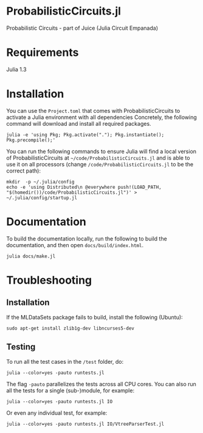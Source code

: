 # ProbabilisticCircuits.jl
Probabilistic Circuits - part of Juice (Julia Circuit Empanada)


# Requirements

Julia 1.3

# Installation

You can use the `Project.toml` that comes with ProbabilisticCircuits to activate a Julia environment with all dependencies
Concretely, the following command will download and install all required packages.

    julia -e 'using Pkg; Pkg.activate("."); Pkg.instantiate(); Pkg.precompile();'

You can run the following commands to ensure Julia will find a local version of ProbabilisticCircuits at `~/code/ProbabilisticCircuits.jl` and is able to use it on all processors (change `/code/ProbabilisticCircuits.jl` to be the correct path):
    
    mkdir  -p ~/.julia/config
    echo -e 'using Distributed\n @everywhere push!(LOAD_PATH, "$(homedir())/code/ProbabilisticCircuits.jl")' > ~/.julia/config/startup.jl

# Documentation

To build the documentation locally, run the following to build the documentation, and then open `docs/build/index.html`.

    julia docs/make.jl

# Troubleshooting

## Installation

If the MLDataSets package fails to build, install the following (Ubuntu):

  ``sudo apt-get install zlib1g-dev libncurses5-dev``

## Testing

To run all the test cases in the `/test` folder, do:

    julia --color=yes -pauto runtests.jl

The flag `-pauto` parallelizes the tests across all CPU cores.
You can also run all the tests for a single (sub-)module, for example:

    julia --color=yes -pauto runtests.jl IO

Or even any individual test, for example:

    julia --color=yes -pauto runtests.jl IO/VtreeParserTest.jl
